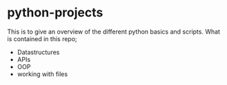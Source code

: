 # python-projects

This is to give an overview of the different python basics and scripts.
What is contained in this repo;
- Datastructures
- APIs
- OOP
- working with files